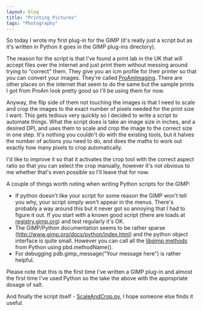 ```yaml
---
layout: blog
title: "Printing Pictures"
tags: "Photography"
---
```


 So today I wrote my first plug-in for the GIMP (it's really just a script but as it's written in Python it goes in the GIMP plug-ins directory).

The reason for the script is that I've found a print lab in the UK that will accept files over the internet and just print them without messing around trying to "correct" them. They give you an icm profile for their printer so that you can convert your images. They're called [ProAmImaging](http://www.proamimaging.com/). There are other places on the internet that seem to do the same but the sample prints I got from ProAm look pretty good so I'll be using them for now.

Anyway, the flip side of them not touching the images is that I need to scale and crop the images to the exact number of pixels needed for the print size I want. This gets tedious very quickly so I decided to write a script to automate things. What the script does is take an image size in inches, and a desired DPI, and uses them to scale and crop the image to the correct size in one step. It's nothing you couldn't do with the existing tools, but it halves the number of actions you need to do, and does the maths to work out exactly how many pixels to crop automatically.

I'd like to improve it so that it activates the crop tool with the correct aspect ratio so that you can select the crop manually, however it's not obvious to me whether that's even possible so I'll leave that for now.

A couple of things worth noting when writing Python scripts for the GIMP:

- If python doesn't like your script for some reason the GIMP won't tell you why, your script simply won't appear in the menus. There's probably a way around this but it never got so annoying that I had to figure it out. If you start with a known good script (there are loads at [registry.gimp.org](http://registry.gimp.org)) and test regularly it's OK.
- The GIMP/Python documentation seems to be rather sparse (<http://www.gimp.org/docs/python/index.html>) and the python object interface is quite small. However you can call all the [libgimp methods](http://developer.gimp.org/api/2.0/libgimp/) from Python using pbd.methodName().
- For debugging pdb.gimp_message("Your message here") is rather helpful.

Please note that this is the first time I've written a GIMP plug-in and almost the first time I've used Python so the take the above with the appropriate dosage of salt.

And finally the script itself - [ScaleAndCrop.py](/ScaleAndCrop.zip), I hope someone else finds it useful. 
